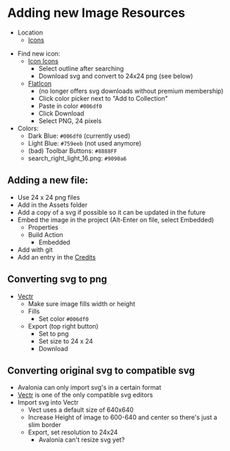 # Adding new Image Resources

- Location
  - [Icons](../../Images/Libraries/Atlas.Resources/Icons/)

* Find new icon:
  - [Icon Icons](https://icon-icons.com/)
    - Select outline after searching
    - Download svg and convert to 24x24 png (see below)
  - [FlatIcon](https://www.flaticon.com/)
    - (no longer offers svg downloads without premium membership)
    - Click color picker next to "Add to Collection"
    - Paste in color `#006df0`
    - Click Download
    - Select PNG, 24 pixels
* Colors:
  - Dark Blue: `#006df0` (currently used)
  - Light Blue: `#759eeb` (not used anymore)
  - (bad) Toolbar Buttons: `#8888FF`
  - search_right_light_16.png: `#9090a6`

## Adding a new file:
- Use 24 x 24 png files
- Add in the Assets folder
- Add a copy of a svg if possible so it can be updated in the future
- Embed the image in the project (Alt-Enter on file, select Embedded)
  - Properties
  - Build Action
	  - Embedded
- Add with git
- Add an entry in the [Credits](../Credits.md)

## Converting svg to png
- [Vectr](https://vectr.com/)
  - Make sure image fills width or height
  - Fills
    - Set color `#006df0`
  - Export (top right button)
    - Set to png
    - Set size to 24 x 24
    - Download

## Converting original svg to compatible svg
- Avalonia can only import svg's in a certain format
- [Vectr](https://vectr.com/) is one of the only compatible svg editors
- Import svg into Vectr
  - Vect uses a default size of 640x640
  - Increase Height of image to 600-640 and center so there's just a slim border
  - Export, set resolution to 24x24
    - Avalonia can't resize svg yet?